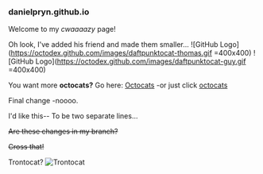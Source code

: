 ### danielpryn.github.io

Welcome to my *cwaaaazy* page!

Oh look, I've added his friend and made them smaller...
![GitHub Logo](https://octodex.github.com/images/daftpunktocat-thomas.gif =400x400)
![GitHub Logo](https://octodex.github.com/images/daftpunktocat-guy.gif =400x400)

You want more **octocats?**
Go here: [Octocats](https://octodex.github.com/)
-or just click [octocats](https://octodex.github.com/)

Final change
-noooo.

I'd like this--
To be two separate lines...

~~Are these changes in my branch?~~

~~Cross that!~~

Trontocat?
![Trontocat](https://octodex.github.com/images/octotron.jpg)
